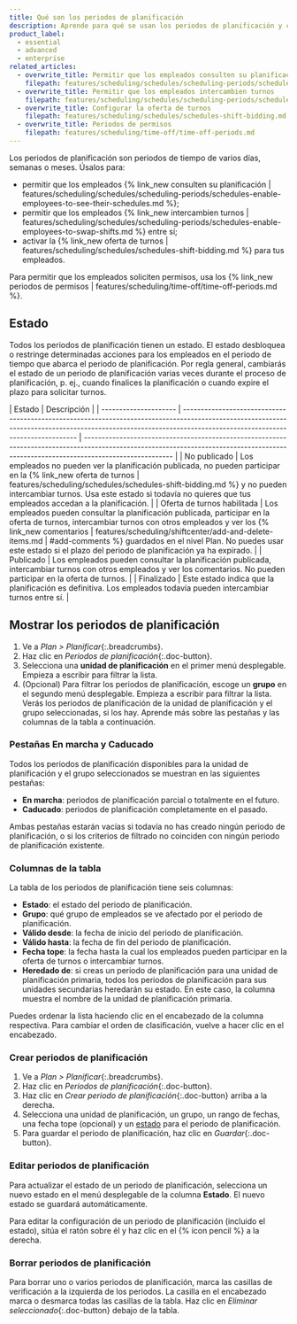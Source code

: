 ```yaml
---
title: Qué son los periodos de planificación
description: Aprende para qué se usan los periodos de planificación y como mostrarlos, editarlos y eliminarlos (Planificación).
product_label:
  - essential
  - advanced
  - enterprise
related_articles:
  - overwrite_title: Permitir que los empleados consulten su planificación
    filepath: features/scheduling/schedules/scheduling-periods/schedules-enable-employees-to-see-their-schedules.md
  - overwrite_title: Permitir que los empleados intercambien turnos
    filepath: features/scheduling/schedules/scheduling-periods/schedules-enable-employees-to-swap-shifts.md
  - overwrite_title: Configurar la oferta de turnos
    filepath: features/scheduling/schedules/schedules-shift-bidding.md
  - overwrite_title: Periodos de permisos
    filepath: features/scheduling/time-off/time-off-periods.md
---
```


Los periodos de planificación son periodos de tiempo de varios días, semanas o meses. Úsalos para:

- permitir que los empleados {% link_new consulten su planificación | features/scheduling/schedules/scheduling-periods/schedules-enable-employees-to-see-their-schedules.md %};
- permitir que los empleados {% link_new intercambien turnos | features/scheduling/schedules/scheduling-periods/schedules-enable-employees-to-swap-shifts.md %} entre sí;
- activar la {% link_new oferta de turnos | features/scheduling/schedules/schedules-shift-bidding.md %} para tus empleados.

Para permitir que los empleados soliciten permisos, usa los {% link_new periodos de permisos | features/scheduling/time-off/time-off-periods.md %}.

## Estado

Todos los periodos de planificación tienen un estado. El estado desbloquea o restringe determinadas acciones para los empleados en el periodo de tiempo que abarca el periodo de planificación. Por regla general, cambiarás el estado de un periodo de planificación varias veces durante el proceso de planificación, p.&nbsp;ej., cuando finalices la planificación o cuando expire el plazo para solicitar turnos.

| Estado                | Descripción                                                                                                                                                                                                  |
| --------------------- | ------------------------------------------------------------------------------------------------------------------------------------------------------------------------------------------------------------ | ------------------------------------------------------------------------------------------------------------------------------------------------------------------------------------- |
| No publicado           | Los empleados no pueden ver la planificación publicada, no pueden participar en la {% link_new oferta de turnos                                                                                                            | features/scheduling/schedules/schedules-shift-bidding.md %} y no pueden intercambiar turnos. Usa este estado si todavía no quieres que tus empleados accedan a la planificación. |
| Oferta de turnos habilitada | Los empleados pueden consultar la planificación publicada, participar en la oferta de turnos, intercambiar turnos con otros empleados y ver los {% link_new comentarios | features/scheduling/shiftcenter/add-and-delete-items.md | #add-comments %} guardados en el nivel Plan. No puedes usar este estado si el plazo del periodo de planificación ya ha expirado. |
| Publicado             | Los empleados pueden consultar la planificación publicada, intercambiar turnos con otros empleados y ver los comentarios. No pueden participar en la oferta de turnos.                                                                                      |
| Finalizado              | Este estado indica que la planificación es definitiva. Los empleados todavía pueden intercambiar turnos entre sí.                                                                                                           |

## Mostrar los periodos de planificación

1. Ve a _Plan > Planificar_{:.breadcrumbs}.
2. Haz clic en _Periodos de planificación_{:.doc-button}.
3. Selecciona una **unidad de planificación** en el primer menú desplegable. Empieza a escribir para filtrar la lista.
4. (Opcional) Para filtrar los periodos de planificación, escoge un **grupo** en el segundo menú desplegable. Empieza a escribir para filtrar la lista.  
   Verás los periodos de planificación de la unidad de planificación y el grupo seleccionadas, si los hay. Aprende más sobre las pestañas y las columnas de la tabla a continuación.

### Pestañas En marcha y Caducado

Todos los periodos de planificación disponibles para la unidad de planificación y el grupo seleccionados se muestran en las siguientes pestañas:

- **En marcha**: periodos de planificación parcial o totalmente en el futuro.
- **Caducado**: periodos de planificación completamente en el pasado.

Ambas pestañas estarán vacías si todavía no has creado ningún periodo de planificación, o si los criterios de filtrado no coinciden con ningún periodo de planificación existente.

### Columnas de la tabla

La tabla de los periodos de planificación tiene seis columnas:

- **Estado**: el estado del periodo de planificación.
- **Grupo**: qué grupo de empleados se ve afectado por el periodo de planificación.
- **Válido desde**: la fecha de inicio del periodo de planificación.
- **Válido hasta**: la fecha de fin del periodo de planificación.
- **Fecha tope**: la fecha hasta la cual los empleados pueden participar en la oferta de turnos o intercambiar turnos.
- **Heredado de**: si creas un periodo de planificación para una unidad de planificación primaria, todos los periodos de planificación para sus unidades secundarias heredarán su estado. En este caso, la columna muestra el nombre de la unidad de planificación primaria.

Puedes ordenar la lista haciendo clic en el encabezado de la columna respectiva. Para cambiar el orden de clasificación, vuelve a hacer clic en el encabezado.

### Crear periodos de planificación

1. Ve a _Plan > Planificar_{:.breadcrumbs}.
2. Haz clic en _Periodos de planificación_{:.doc-button}.
3. Haz clic en _Crear periodo de planificación_{:.doc-button} arriba a la derecha.
4. Selecciona una unidad de planificación, un grupo, un rango de fechas, una fecha tope (opcional) y un [estado](#estado) para el periodo de planificación.
5. Para guardar el periodo de planificación, haz clic en _Guardar_{:.doc-button}.

### Editar periodos de planificación

Para actualizar el estado de un periodo de planificación, selecciona un nuevo estado en el menú desplegable de la columna **Estado**. El nuevo estado se guardará automáticamente.

Para editar la configuración de un periodo de planificación (incluido el estado), sitúa el ratón sobre él y haz clic en el {% icon pencil %} a la derecha.

### Borrar periodos de planificación

Para borrar uno o varios periodos de planificación, marca las casillas de verificación a la izquierda de los periodos. La casilla en el encabezado marca o desmarca todas las casillas de la tabla. Haz clic en _Eliminar seleccionado_{:.doc-button} debajo de la tabla.
